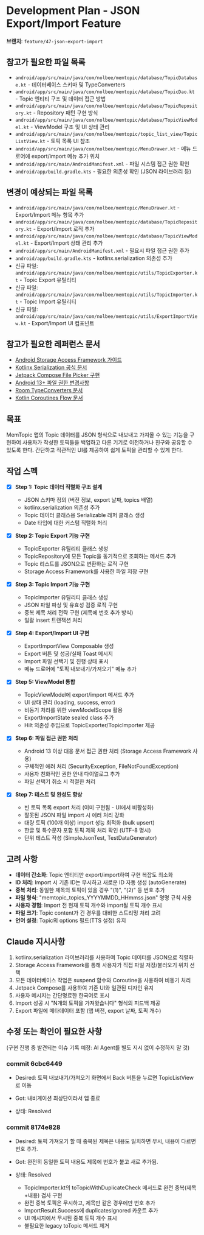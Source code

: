 # Development Plan - JSON Export/Import Feature

**브랜치**: `feature/47-json-export-import`

## 참고가 필요한 파일 목록

- `android/app/src/main/java/com/nolbee/memtopic/database/TopicDatabase.kt` - 데이터베이스 스키마 및 TypeConverters
- `android/app/src/main/java/com/nolbee/memtopic/database/TopicDao.kt` - Topic 엔티티 구조 및 데이터 접근 방법
- `android/app/src/main/java/com/nolbee/memtopic/database/TopicRepository.kt` - Repository 패턴 구현 방식
- `android/app/src/main/java/com/nolbee/memtopic/database/TopicViewModel.kt` - ViewModel 구조 및 UI 상태 관리
- `android/app/src/main/java/com/nolbee/memtopic/topic_list_view/TopicListView.kt` - 토픽 목록 UI 참조
- `android/app/src/main/java/com/nolbee/memtopic/MenuDrawer.kt` - 메뉴 드로어에 export/import 메뉴 추가 위치
- `android/app/src/main/AndroidManifest.xml` - 파일 시스템 접근 권한 확인
- `android/app/build.gradle.kts` - 필요한 의존성 확인 (JSON 라이브러리 등)

## 변경이 예상되는 파일 목록

- `android/app/src/main/java/com/nolbee/memtopic/MenuDrawer.kt` - Export/Import 메뉴 항목 추가
- `android/app/src/main/java/com/nolbee/memtopic/database/TopicRepository.kt` - Export/Import 로직 추가
- `android/app/src/main/java/com/nolbee/memtopic/database/TopicViewModel.kt` - Export/Import 상태 관리 추가
- `android/app/src/main/AndroidManifest.xml` - 필요시 파일 접근 권한 추가
- `android/app/build.gradle.kts` - kotlinx.serialization 의존성 추가
- 신규 파일: `android/app/src/main/java/com/nolbee/memtopic/utils/TopicExporter.kt` - Topic Export 유틸리티
- 신규 파일: `android/app/src/main/java/com/nolbee/memtopic/utils/TopicImporter.kt` - Topic Import 유틸리티
- 신규 파일: `android/app/src/main/java/com/nolbee/memtopic/utils/ExportImportView.kt` - Export/Import UI 컴포넌트

## 참고가 필요한 레퍼런스 문서

- [Android Storage Access Framework 가이드](https://developer.android.com/guide/topics/providers/document-provider)
- [Kotlinx Serialization 공식 문서](https://github.com/Kotlin/kotlinx.serialization/blob/master/docs/basic-serialization.md)
- [Jetpack Compose File Picker 구현](https://developer.android.com/training/data-storage/shared/documents-files)
- [Android 13+ 파일 권한 변경사항](https://developer.android.com/about/versions/13/behavior-changes-13#granular-media-permissions)
- [Room TypeConverters 문서](https://developer.android.com/training/data-storage/room/referencing-data)
- [Kotlin Coroutines Flow 문서](https://kotlinlang.org/docs/flow.html)

## 목표

MemTopic 앱의 Topic 데이터를 JSON 형식으로 내보내고 가져올 수 있는 기능을 구현하여 사용자가 작성한 토픽들을 백업하고 다른 기기로 이전하거나 친구와 공유할 수 있도록 한다. 간단하고 직관적인 UI를 제공하여 쉽게 토픽을 관리할 수 있게 한다.

## 작업 스펙

- [x] **Step 1: Topic 데이터 직렬화 구조 설계**
  - JSON 스키마 정의 (버전 정보, export 날짜, topics 배열)
  - kotlinx.serialization 의존성 추가
  - Topic 데이터 클래스용 Serializable 래퍼 클래스 생성
  - Date 타입에 대한 커스텀 직렬화 처리

- [x] **Step 2: Topic Export 기능 구현**
  - TopicExporter 유틸리티 클래스 생성
  - TopicRepository에 모든 Topic을 동기적으로 조회하는 메서드 추가
  - Topic 리스트를 JSON으로 변환하는 로직 구현
  - Storage Access Framework를 사용한 파일 저장 구현

- [x] **Step 3: Topic Import 기능 구현**  
  - TopicImporter 유틸리티 클래스 생성
  - JSON 파일 파싱 및 유효성 검증 로직 구현
  - 중복 제목 처리 전략 구현 (제목에 번호 추가 방식)
  - 일괄 insert 트랜잭션 처리

- [x] **Step 4: Export/Import UI 구현**
  - ExportImportView Composable 생성
  - Export 버튼 및 성공/실패 Toast 메시지
  - Import 파일 선택기 및 진행 상태 표시
  - 메뉴 드로어에 "토픽 내보내기/가져오기" 메뉴 추가

- [x] **Step 5: ViewModel 통합**
  - TopicViewModel에 export/import 메서드 추가
  - UI 상태 관리 (loading, success, error)
  - 비동기 처리를 위한 viewModelScope 활용
  - ExportImportState sealed class 추가
  - Hilt 의존성 주입으로 TopicExporter/TopicImporter 제공

- [x] **Step 6: 파일 접근 권한 처리**
  - Android 13 이상 대응 문서 접근 권한 처리 (Storage Access Framework 사용)
  - 구체적인 에러 처리 (SecurityException, FileNotFoundException)
  - 사용자 친화적인 권한 안내 다이얼로그 추가
  - 파일 선택기 취소 시 적절한 처리

- [x] **Step 7: 테스트 및 완성도 향상**
  - 빈 토픽 목록 export 처리 (이미 구현됨 - UI에서 비활성화)
  - 잘못된 JSON 파일 import 시 에러 처리 강화
  - 대량 토픽 (100개 이상) import 성능 최적화 (bulk upsert)
  - 한글 및 특수문자 포함 토픽 제목 처리 확인 (UTF-8 명시)
  - 단위 테스트 작성 (SimpleJsonTest, TestDataGenerator)

## 고려 사항

- **데이터 간소화**: Topic 엔티티만 export/import하여 구현 복잡도 최소화
- **ID 처리**: Import 시 기존 ID는 무시하고 새로운 ID 자동 생성 (autoGenerate)
- **중복 처리**: 동일한 제목의 토픽이 있을 경우 "(1)", "(2)" 등 번호 추가
- **파일 형식**: "memtopic_topics_YYYYMMDD_HHmmss.json" 명명 규칙 사용
- **사용자 경험**: Import 전 현재 토픽 개수와 import될 토픽 개수 표시
- **파일 크기**: Topic content가 긴 경우를 대비한 스트리밍 처리 고려
- **언어 설정**: Topic의 options 필드(TTS 설정) 유지

## Claude 지시사항

1. kotlinx.serialization 라이브러리를 사용하여 Topic 데이터를 JSON으로 직렬화
2. Storage Access Framework를 통해 사용자가 직접 파일 저장/불러오기 위치 선택
3. 모든 데이터베이스 작업은 suspend 함수와 Coroutine을 사용하여 비동기 처리
4. Jetpack Compose를 사용하여 기존 UI와 일관된 디자인 유지
5. 사용자 메시지는 간단명료한 한국어로 표시
6. Import 성공 시 "N개의 토픽을 가져왔습니다" 형식의 피드백 제공
7. Export 파일에 메타데이터 포함 (앱 버전, export 날짜, 토픽 개수)

## 수정 또는 확인이 필요한 사항

(구현 진행 중 발견되는 이슈 기록 예정: AI Agent를 별도 지시 없이 수정하지 말 것)

### commit 6cbc6449

- Desired: 토픽 내보내기/가져오기 화면에서 Back 버튼을 누르면 TopicListView로 이동
- Got: 내비게이션 최상단이라서 앱 종료

- 상태: Resolved

### commit 8174e828

- Desired: 토픽 가져오기 할 때 중복된 제목은 내용도 일치하면 무시, 내용이 다르면 번호 추가.
- Got: 완전히 동일한 토픽 내용도 제목에 번호가 붙고 새로 추가됨.

- 상태: Resolved
  - TopicImporter.kt의 toTopicWithDuplicateCheck 메서드로 완전 중복(제목+내용) 검사 구현
  - 완전 중복 토픽은 무시하고, 제목만 같은 경우에만 번호 추가
  - ImportResult.Success에 duplicatesIgnored 카운트 추가
  - UI 메시지에서 무시된 중복 토픽 개수 표시
  - 불필요한 legacy toTopic 메서드 제거
